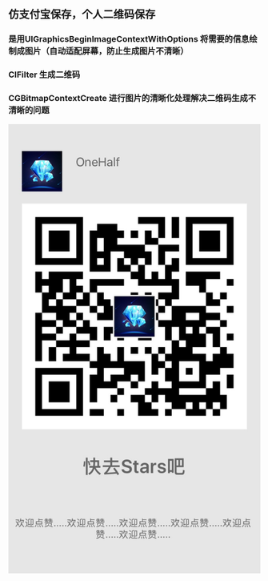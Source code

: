 ## 仿支付宝保存，个人二维码保存

### 是用UIGraphicsBeginImageContextWithOptions 将需要的信息绘制成图片（自动适配屏幕，防止生成图片不清晰）

### CIFilter 生成二维码

### CGBitmapContextCreate 进行图片的清晰化处理解决二维码生成不清晰的问题



<img src = "./show.png" />